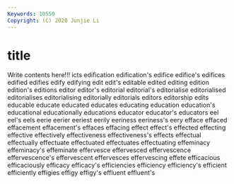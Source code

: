 ```yaml
---
Keywords: 10550
Copyright: (C) 2020 Junjie Li
---
```


# title

Write contents here!!!
icts 
edification 
edification's
edifice 
edifice's 
edifices 
edified 
edifies 
edify 
edifying 
edit 
edit's 
editable
edited 
editing 
edition 
edition's 
editions 
editor 
editor's 
editorial 
editorial's 
editorialise
editorialised 
editorialises 
editorialising 
editorially 
editorials 
editors 
editorship 
edits 
educable 
educate
educated 
educates 
educating 
education 
education's 
educational 
educationally 
educations 
educator 
educator's
educators 
eel 
eel's 
eels 
eerie 
eerier 
eeriest 
eerily 
eeriness 
eeriness's
eery 
efface 
effaced 
effacement 
effacement's 
effaces 
effacing 
effect 
effect's 
effected
effecting 
effective 
effectively 
effectiveness 
effectiveness's 
effects 
effectual 
effectually 
effectuate 
effectuated
effectuates 
effectuating 
effeminacy 
effeminacy's 
effeminate 
effervesce 
effervesced 
effervescence 
effervescence's 
effervescent
effervesces 
effervescing 
effete 
efficacious 
efficaciously 
efficacy 
efficacy's 
efficiencies 
efficiency 
efficiency's
efficient 
efficiently 
effigies 
effigy 
effigy's 
effluent 
effluent's 
